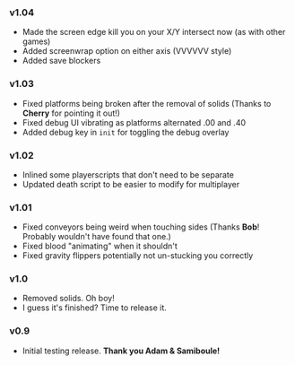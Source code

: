 ### v1.04
- Made the screen edge kill you on your X/Y intersect now (as with other games)
- Added screenwrap option on either axis (VVVVVV style)
- Added save blockers

### v1.03
- Fixed platforms being broken after the removal of solids (Thanks to **Cherry** for pointing it out!)
- Fixed debug UI vibrating as platforms alternated .00 and .40
- Added debug key in `init` for toggling the debug overlay

### v1.02
- Inlined some playerscripts that don't need to be separate
- Updated death script to be easier to modify for multiplayer

### v1.01
- Fixed conveyors being weird when touching sides (Thanks **Bob**! Probably wouldn't have found that one.)
- Fixed blood "animating" when it shouldn't
- Fixed gravity flippers potentially not un-stucking you correctly

### v1.0
- Removed solids. Oh boy!
- I guess it's finished? Time to release it.

### v0.9
- Initial testing release. **Thank you Adam & Samiboule!**
